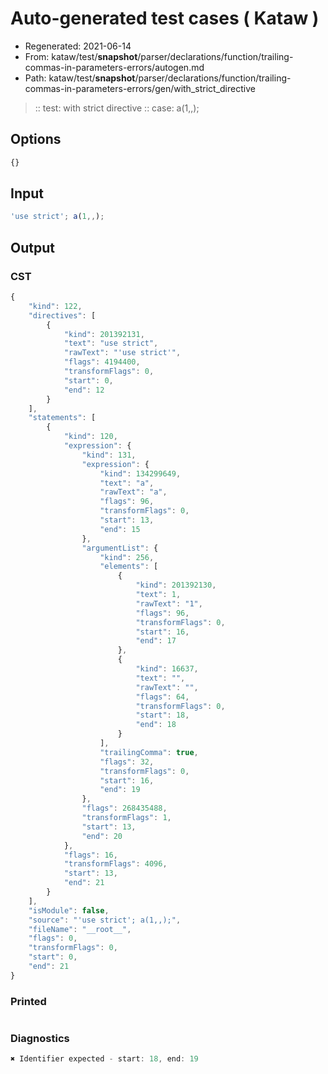 # Auto-generated test cases ( Kataw )
- Regenerated: 2021-06-14
- From: kataw/test/__snapshot__/parser/declarations/function/trailing-commas-in-parameters-errors/autogen.md
- Path: kataw/test/__snapshot__/parser/declarations/function/trailing-commas-in-parameters-errors/gen/with_strict_directive
> :: test: with strict directive
> :: case: a(1,,);
## Options

`````js
{}
`````
## Input

`````js
'use strict'; a(1,,);
`````
## Output

### CST

```javascript
{
    "kind": 122,
    "directives": [
        {
            "kind": 201392131,
            "text": "use strict",
            "rawText": "'use strict'",
            "flags": 4194400,
            "transformFlags": 0,
            "start": 0,
            "end": 12
        }
    ],
    "statements": [
        {
            "kind": 120,
            "expression": {
                "kind": 131,
                "expression": {
                    "kind": 134299649,
                    "text": "a",
                    "rawText": "a",
                    "flags": 96,
                    "transformFlags": 0,
                    "start": 13,
                    "end": 15
                },
                "argumentList": {
                    "kind": 256,
                    "elements": [
                        {
                            "kind": 201392130,
                            "text": 1,
                            "rawText": "1",
                            "flags": 96,
                            "transformFlags": 0,
                            "start": 16,
                            "end": 17
                        },
                        {
                            "kind": 16637,
                            "text": "",
                            "rawText": "",
                            "flags": 64,
                            "transformFlags": 0,
                            "start": 18,
                            "end": 18
                        }
                    ],
                    "trailingComma": true,
                    "flags": 32,
                    "transformFlags": 0,
                    "start": 16,
                    "end": 19
                },
                "flags": 268435488,
                "transformFlags": 1,
                "start": 13,
                "end": 20
            },
            "flags": 16,
            "transformFlags": 4096,
            "start": 13,
            "end": 21
        }
    ],
    "isModule": false,
    "source": "'use strict'; a(1,,);",
    "fileName": "__root__",
    "flags": 0,
    "transformFlags": 0,
    "start": 0,
    "end": 21
}
```

### Printed

```javascript

```

### Diagnostics

```javascript
✖ Identifier expected - start: 18, end: 19

```

